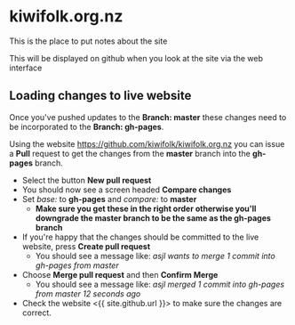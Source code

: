 kiwifolk.org.nz
===============

This is the place to put notes about the site

This will be displayed on github when you look at the site via the web interface

Loading changes to live website
-------------------------------

Once you've pushed updates to the **Branch: master** these changes need to be incorporated to the
**Branch: gh-pages**.

Using the website <https://github.com/kiwifolk/kiwifolk.org.nz> you can issue a
**Pull** request to get the changes from the **master** branch into the **gh-pages** branch.

  * Select the button **New pull request**
  * You should now see a screen headed **Compare changes**
  * Set *base:* to **gh-pages** and *compare:* to **master**
    * **Make sure you get these in the right order otherwise you'll downgrade the master branch to be the same as the gh-pages branch**
  * If you're happy that the changes should be committed to the live website, press **Create pull request**
    * You should see a message like: *asjl  wants to merge 1 commit into gh-pages from master*
  * Choose **Merge pull request** and then **Confirm Merge**
    * You should see a message like: *asjl  merged 1 commit into gh-pages from master 12 seconds ago*
  * Check the website <{{ site.github.url }}> to make sure the changes are correct.
